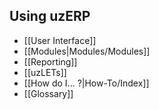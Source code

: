 ## Using uzERP

* [[User Interface]]
* [[Modules|Modules/Modules]]
* [[Reporting]]
* [[uzLETs]]
* [[How do I... ?|How-To/Index]]
* [[Glossary]]